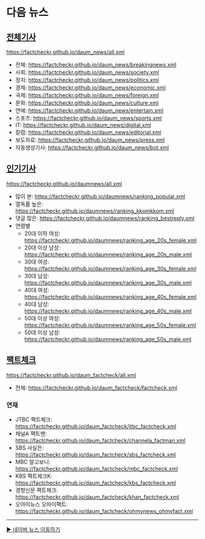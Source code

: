 # 다음 뉴스

## [전체기사](https://github.com/FactCheckr/daum_news)
https://factcheckr.github.io/daum_news/all.xml
- 전체: https://factcheckr.github.io/daum_news/breakingnews.xml
- 사회: https://factcheckr.github.io/daum_news/society.xml
- 정치: https://factcheckr.github.io/daum_news/politics.xml
- 경제: https://factcheckr.github.io/daum_news/economic.xml
- 국제: https://factcheckr.github.io/daum_news/foreign.xml
- 문화: https://factcheckr.github.io/daum_news/culture.xml
- 연예: https://factcheckr.github.io/daum_news/entertain.xml
- 스포츠: https://factcheckr.github.io/daum_news/sports.xml
- IT: https://factcheckr.github.io/daum_news/digital.xml
- 칼럼: https://factcheckr.github.io/daum_news/editorial.xml
- 보도자료: https://factcheckr.github.io/daum_news/press.xml
- 자동생성기사: https://factcheckr.github.io/daum_news/bot.xml

## [인기기사](https://github.com/FactCheckr/daumnews)
https://factcheckr.github.io/daumnews/all.xml
- 많이 본: https://factcheckr.github.io/daumnews/ranking_popular.xml
- 열독률 높은: https://factcheckr.github.io/daumnews/ranking_kkomkkom.xml
- 댓글 많은: https://factcheckr.github.io/daumnews/ranking_bestreply.xml
- 연령별
  - 20대 이하 여성: https://factcheckr.github.io/daumnews/ranking_age_20s_female.xml
  - 20대 이상 남성: https://factcheckr.github.io/daumnews/ranking_age_20s_male.xml
  - 30대 여성: https://factcheckr.github.io/daumnews/ranking_age_30s_female.xml
  - 30대 남성: https://factcheckr.github.io/daumnews/ranking_age_30s_male.xml
  - 40대 여성: https://factcheckr.github.io/daumnews/ranking_age_40s_female.xml
  - 40대 남성: https://factcheckr.github.io/daumnews/ranking_age_40s_male.xml
  - 50대 이상 여성: https://factcheckr.github.io/daumnews/ranking_age_50s_female.xml
  - 50대 이상 남성: https://factcheckr.github.io/daumnews/ranking_age_50s_male.xml

## [팩트체크](https://github.com/FactCheckr/daum_factcheck)
https://factcheckr.github.io/daum_factcheck/all.xml
- 전체: https://factcheckr.github.io/daum_factcheck/factcheck.xml

### 연재
- JTBC 팩트체크: https://factcheckr.github.io/daum_factcheck/jtbc_factcheck.xml
- 채널A 팩트맨: https://factcheckr.github.io/daum_factcheck/channela_factman.xml
- SBS 사실은: https://factcheckr.github.io/daum_factcheck/sbs_factcheck.xml
- MBC 알고보니: https://factcheckr.github.io/daum_factcheck/mbc_factcheck.xml
- KBS 팩트체크K: https://factcheckr.github.io/daum_factcheck/kbs_factcheck.xml
- 경향신문 팩트체크: https://factcheckr.github.io/daum_factcheck/khan_factcheck.xml
- 오마이뉴스 오마이팩트: https://factcheckr.github.io/daum_factcheck/ohmynews_ohmyfact.xml

---

[▶️ 네이버 뉴스 이동하기](https://github.com/FactCheckr/naver_news)
